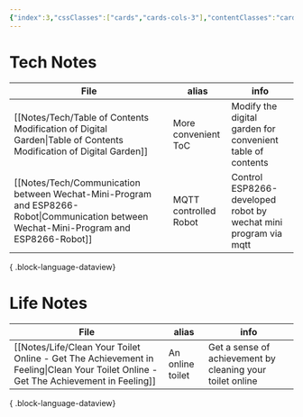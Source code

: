 ```yaml
---
{"index":3,"cssClasses":["cards","cards-cols-3"],"contentClasses":"cards cards-cols-3","cover":"https://cdn.jsdelivr.net/gh/blleng/images/upload/card-cover-3.png","dg-publish":true,"noteIcon":5,"date":"2023-08-28T01:20","update":"2023-08-28T23:38","permalink":"/navigation/notes-collection/","dgPassFrontmatter":true,"created":"2023-08-28T01:20","updated":"2023-08-28T23:38"}
---
```



# Tech Notes

| File                                                                                                                                       | alias                 | info                                                            |
| ------------------------------------------------------------------------------------------------------------------------------------------ | --------------------- | --------------------------------------------------------------- |
| [[Notes/Tech/Table of Contents Modification of Digital Garden\|Table of Contents Modification of Digital Garden]]                       | More convenient ToC   | Modify the digital garden for convenient table of contents      |
| [[Notes/Tech/Communication between Wechat-Mini-Program and ESP8266-Robot\|Communication between Wechat-Mini-Program and ESP8266-Robot]] | MQTT controlled Robot | Control ESP8266-developed robot by wechat mini program via mqtt |

{ .block-language-dataview}
# Life Notes

| File                                                                                                                                   | alias            | info                                                      |
| -------------------------------------------------------------------------------------------------------------------------------------- | ---------------- | --------------------------------------------------------- |
| [[Notes/Life/Clean Your Toilet Online - Get The Achievement in Feeling\|Clean Your Toilet Online - Get The Achievement in Feeling]] | An online toilet | Get a sense of achievement by cleaning your toilet online |

{ .block-language-dataview}